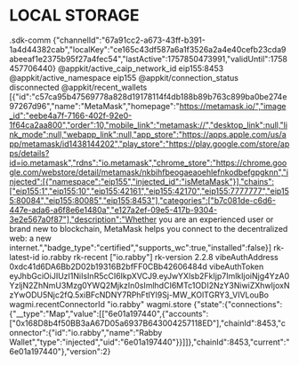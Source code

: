 # LOCAL STORAGE

.sdk-comm	{"channelId":"67a91cc2-a673-43ff-b391-1a4d44382cab","localKey":"ce165c43df587a6a1f3526a2a4e40cefb23cda9abeeaf1e2375b95f27a4fec54","lastActive":1757850473991,"validUntil":1758457706440}
@appkit/active_caip_network_id	eip155:8453
@appkit/active_namespace	eip155
@appkit/connection_status	disconnected
@appkit/recent_wallets	[{"id":"c57ca95b47569778a828d19178114f4db188b89b763c899ba0be274e97267d96","name":"MetaMask","homepage":"https://metamask.io/","image_id":"eebe4a7f-7166-402f-92e0-1f64ca2aa800","order":10,"mobile_link":"metamask://","desktop_link":null,"link_mode":null,"webapp_link":null,"app_store":"https://apps.apple.com/us/app/metamask/id1438144202","play_store":"https://play.google.com/store/apps/details?id=io.metamask","rdns":"io.metamask","chrome_store":"https://chrome.google.com/webstore/detail/metamask/nkbihfbeogaeaoehlefnkodbefgpgknn","injected":[{"namespace":"eip155","injected_id":"isMetaMask"}],"chains":["eip155:1","eip155:10","eip155:42161","eip155:42170","eip155:7777777","eip155:80084","eip155:80085","eip155:8453"],"categories":["b7c081de-c6d6-447e-ada6-a6f8e6e1480a","e127a2ef-09e5-417b-9304-3e2e567a0f87"],"description":"Whether you are an experienced user or brand new to blockchain, MetaMask helps you connect to the decentralized web: a new internet.","badge_type":"certified","supports_wc":true,"installed":false}]
rk-latest-id	io.rabby
rk-recent	["io.rabby"]
rk-version	2.2.8
vibeAuthAddress	0xdc41d6DA6Bb2D02b19316B2bfFF0CBb42606484d
vibeAuthToken	eyJhbGciOiJIUzI1NiIsInR5cCI6IkpXVCJ9.eyJwYXlsb2FkIjp7ImlkIjoiNjg4YzA0YzljN2ZhNmU3Mzg0YWQ2MjkzIn0sImlhdCI6MTc1ODI2NzY3NiwiZXhwIjoxNzYwODU5Njc2fQ.5xiBFcNDNY7RPhFtlYl9Sj-MW_KOlTGRY3_VIVLouBo
wagmi.recentConnectorId	"io.rabby"
wagmi.store	{"state":{"connections":{"__type":"Map","value":[["6e01a197440",{"accounts":["0x168D8b4f50BB3aA67D05a6937B643004257118ED"],"chainId":8453,"connector":{"id":"io.rabby","name":"Rabby Wallet","type":"injected","uid":"6e01a197440"}}]]},"chainId":8453,"current":"6e01a197440"},"version":2}
